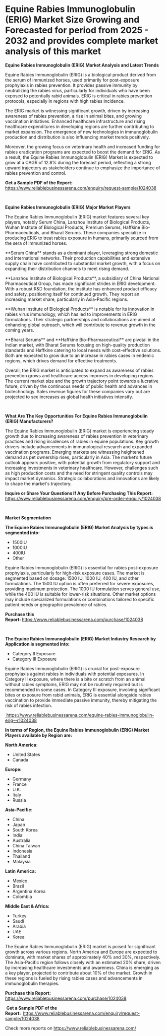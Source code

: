 <p><h1>Equine Rabies Immunoglobulin (ERIG) Market Size Growing and Forecasted for period from 2025 - 2032 and provides complete market analysis of this market</h1></p><p><strong>Equine Rabies Immunoglobulin (ERIG) Market Analysis and Latest Trends</strong></p>
<p><p>Equine Rabies Immunoglobulin (ERIG) is a biological product derived from the serum of immunized horses, used primarily for post-exposure prophylaxis in rabies prevention. It provides passive immunity by neutralizing the rabies virus, particularly for individuals who have been exposed to potentially rabid animals. ERIG is critical in rabies prevention protocols, especially in regions with high rabies incidence.</p><p>The ERIG market is witnessing significant growth, driven by increasing awareness of rabies prevention, a rise in animal bites, and growing vaccination initiatives. Enhanced healthcare infrastructure and rising healthcare expenditures in developing regions are further contributing to market expansion. The emergence of new technologies in immunoglobulin production and distribution is also influencing market trends positively.</p><p>Moreover, the growing focus on veterinary health and increased funding for rabies eradication programs are expected to boost the demand for ERIG. As a result, the Equine Rabies Immunoglobulin (ERIG) Market is expected to grow at a CAGR of 12.8% during the forecast period, reflecting a strong upward trajectory as stakeholders continue to emphasize the importance of rabies prevention and control.</p></p>
<p><strong>Get a Sample PDF of the Report:&nbsp;</strong> <a href="https://www.reliablebusinessarena.com/enquiry/request-sample/1024038?utm_campaign=2529&utm_medium=2&utm_source=Github&utm_content=ia&utm_term=09032025&utm_id=equine-rabies-immunoglobulin-erig">https://www.reliablebusinessarena.com/enquiry/request-sample/1024038</a></p>
<p>&nbsp;</p>
<p><strong>Equine Rabies Immunoglobulin (ERIG) Major Market Players</strong></p>
<p><p>The Equine Rabies Immunoglobulin (ERIG) market features several key players, notably Serum China, Lanzhou Institute of Biological Products, Wuhan Institute of Biological Products, Premium Serums, Haffkine Bio-Pharmaceuticals, and Bharat Serums. These companies specialize in producing ERIG to treat rabies exposure in humans, primarily sourced from the sera of immunized horses.</p><p>**Serum China** stands as a dominant player, leveraging strong domestic and international networks. Their production capabilities and extensive supply chain have contributed to substantial market growth, with a focus on expanding their distribution channels to meet rising demand.</p><p>**Lanzhou Institute of Biological Products**, a subsidiary of China National Pharmaceutical Group, has made significant strides in ERIG development. With a robust R&D foundation, the institute has enhanced product efficacy and safety, positioning itself for continued growth. They report an increasing market share, particularly in Asia-Pacific regions.</p><p>**Wuhan Institute of Biological Products** is notable for its innovation in rabies virus immunology, which has led to improvements in ERIG formulations. Their strategic partnerships and collaborations are aimed at enhancing global outreach, which will contribute to revenue growth in the coming years.</p><p>**Bharat Serums** and **Haffkine Bio-Pharmaceutical** are pivotal in the Indian market, with Bharat Serums focusing on high-quality production standards and Haffkine catering to local needs with cost-effective solutions. Both are expected to grow due to an increase in rabies cases in endemic regions, which drives demand for effective treatments.</p><p>Overall, the ERIG market is anticipated to expand as awareness of rabies prevention grows and healthcare access improves in developing regions. The current market size and the growth trajectory point towards a lucrative future, driven by the continuous needs of public health and advances in biotechnology. Sales revenue figures for these companies vary but are projected to see increases as global health initiatives intensify.</p></p>
<p>&nbsp;</p>
<p><strong>What Are The Key Opportunities For Equine Rabies Immunoglobulin (ERIG) Manufacturers?</strong></p>
<p><p>The Equine Rabies Immunoglobulin (ERIG) market is experiencing steady growth due to increasing awareness of rabies prevention in veterinary practices and rising incidences of rabies in equine populations. Key growth drivers include advancements in immunological research and expanded vaccination programs. Emerging markets are witnessing heightened demand as pet ownership rises, particularly in Asia. The market’s future outlook appears positive, with potential growth from regulatory support and increasing investments in veterinary healthcare. However, challenges such as high production costs and the need for stringent quality controls may impact market dynamics. Strategic collaborations and innovations are likely to shape the market's trajectory.</p></p>
<p><strong>Inquire or Share Your Questions If Any Before Purchasing This Report:</strong> <a href="https://www.reliablebusinessarena.com/enquiry/pre-order-enquiry/1024038?utm_campaign=2529&utm_medium=2&utm_source=Github&utm_content=ia&utm_term=09032025&utm_id=equine-rabies-immunoglobulin-erig">https://www.reliablebusinessarena.com/enquiry/pre-order-enquiry/1024038</a></p>
<p>&nbsp;</p>
<p><strong>Market Segmentation</strong></p>
<p><strong>The Equine Rabies Immunoglobulin (ERIG) Market Analysis by types is segmented into:</strong></p>
<p><ul><li>1500IU</li><li>1000IU</li><li>400IU</li><li>Other</li></ul></p>
<p><p>Equine Rabies Immunoglobulin (ERIG) is essential for rabies post-exposure prophylaxis, particularly for high-risk exposure cases. The market is segmented based on dosage: 1500 IU, 1000 IU, 400 IU, and other formulations. The 1500 IU option is often preferred for severe exposures, providing maximum protection. The 1000 IU formulation serves general use, while the 400 IU is suitable for lower-risk situations. Other market options may include specialized formulations or combinations tailored to specific patient needs or geographic prevalence of rabies.</p></p>
<p><strong>Purchase this Report:&nbsp;</strong><a href="https://www.reliablebusinessarena.com/purchase/1024038?utm_campaign=2529&utm_medium=2&utm_source=Github&utm_content=ia&utm_term=09032025&utm_id=equine-rabies-immunoglobulin-erig">https://www.reliablebusinessarena.com/purchase/1024038</a></p>
<p>&nbsp;</p>
<p><strong>The Equine Rabies Immunoglobulin (ERIG) Market Industry Research by Application is segmented into:</strong></p>
<p><ul><li>Category II Exposure</li><li>Category III Exposure</li></ul></p>
<p><p>Equine Rabies Immunoglobulin (ERIG) is crucial for post-exposure prophylaxis against rabies in individuals with potential exposures. In Category II exposure, where there is a bite or scratch from an animal without rabies symptoms, ERIG may not be routinely required but is recommended in some cases. In Category III exposure, involving significant bites or exposure from rabid animals, ERIG is essential alongside rabies vaccination to provide immediate passive immunity, thereby mitigating the risk of rabies infection.</p></p>
<p><a href="https://www.reliablebusinessarena.com/equine-rabies-immunoglobulin-erig--r1024038?utm_campaign=2529&utm_medium=2&utm_source=Github&utm_content=ia&utm_term=09032025&utm_id=equine-rabies-immunoglobulin-erig">&nbsp;https://www.reliablebusinessarena.com/equine-rabies-immunoglobulin-erig--r1024038</a></p>
<p><strong>In terms of Region, the Equine Rabies Immunoglobulin (ERIG) Market Players available by Region are:</strong></p>
<p>
    <p> <strong> North America: </strong>
        <ul>
            <li>United States</li>
            <li>Canada</li>
        </ul>
        </p> 
    <p> <strong> Europe: </strong>
        <ul>
            <li>Germany</li>
            <li>France</li>
            <li>U.K.</li>
            <li>Italy</li>
            <li>Russia</li>
        </ul>
        </p> 
    <p> <strong> Asia-Pacific: </strong>
        <ul>
            <li>China</li>
            <li>Japan</li>
            <li>South Korea</li>
            <li>India</li>
            <li>Australia</li>
            <li>China Taiwan</li>
            <li>Indonesia</li>
            <li>Thailand</li>
            <li>Malaysia</li>
        </ul>
        </p> 
    <p> <strong> Latin America: </strong>
        <ul>
            <li>Mexico</li>
            <li>Brazil</li>
            <li>Argentina Korea</li>
            <li>Colombia</li>
        </ul>
        </p> 
    <p> <strong> Middle East & Africa: </strong>
        <ul>
            <li>Turkey</li>
            <li>Saudi</li>
            <li>Arabia</li>
            <li>UAE</li>
            <li>Korea</li>
        </ul>
    </p>
    </p>
<p><p>The Equine Rabies Immunoglobulin (ERIG) market is poised for significant growth across various regions. North America and Europe are expected to dominate, with market shares of approximately 40% and 30%, respectively. The Asia-Pacific region follows closely with an estimated 20% share, driven by increasing healthcare investments and awareness. China is emerging as a key player, projected to contribute about 10% of the market. Growth in these regions is fueled by rising rabies cases and advancements in immunoglobulin therapies.</p></p>
<p><strong>Purchase this Report: </strong><a href="https://www.reliablebusinessarena.com/purchase/1024038?utm_campaign=2529&utm_medium=2&utm_source=Github&utm_content=ia&utm_term=09032025&utm_id=equine-rabies-immunoglobulin-erig">https://www.reliablebusinessarena.com/purchase/1024038</a></p>
<p>&nbsp;<strong>Get a Sample PDF of the Report:&nbsp;&nbsp;</strong><a href="https://www.reliablebusinessarena.com/enquiry/request-sample/1024038?utm_campaign=2529&utm_medium=2&utm_source=Github&utm_content=ia&utm_term=09032025&utm_id=equine-rabies-immunoglobulin-erig">https://www.reliablebusinessarena.com/enquiry/request-sample/1024038</a></p>
<p><strong></strong></p>
<p>Check more reports on <a href="https://www.reliablebusinessarena.com/?utm_campaign=2529&utm_medium=2&utm_source=Github&utm_content=ia&utm_term=09032025&utm_id=equine-rabies-immunoglobulin-erig">https://www.reliablebusinessarena.com/</a></p>
